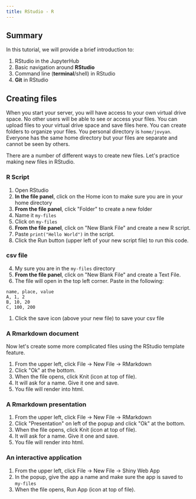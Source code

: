 ```yaml
---
title: RStudio - R
---
```


## Summary

In this tutorial, we will provide a brief introduction to:

1.  RStudio in the JupyterHub
2.  Basic navigation around  **RStudio**
4.  Command line (**terminal**/shell) in RStudio
5.  **Git** in RStudio


## Creating files

When you start your server, you will have access to your own virtual drive space. No other users will be able to see or access your files. You can upload files to your virtual drive space and save files here. You can create folders to organize your files. You personal directory is `home/jovyan`. Everyone has the same home directory but your files are separate and cannot be seen by others.

There are a number of different ways to create new files. Let's practice making new files in RStudio.

### R Script

1. Open RStudio
2. **In the file panel**, click on the Home icon to make sure you are in your home directory
2. **From the file panel**, click "Folder" to create a new folder
3. Name it `my-files`
4. Click on `my-files`
5. **From the file panel**, click on "New Blank File" and create a new R script.
6. Paste `print("Hello World")` in the script.
7. Click the Run button (upper left of your new script file) to run this code.

### csv file

4. My sure you are in the `my-files` directory
5. **From the file panel**, click on "New Blank File" and create a Text File.
6. The file will open in the top left corner. Paste in the following:
```
name, place, value
A, 1, 2
B, 10, 20
C, 100, 200
```
1. Click the save icon (above your new file) to save your csv file

### A Rmarkdown document

Now let's create some more complicated files using the RStudio template feature.

1. From the upper left, click File -> New File -> RMarkdown
2. Click "Ok" at the bottom.
3. When the file opens, click Knit (icon at top of file).
4. It will ask for a name. Give it one and save.
5. You file will render into html.

### A Rmarkdown presentation

1. From the upper left, click File -> New File -> RMarkdown
2. Click "Presentation" on left of the popup and click "Ok" at the bottom.
3. When the file opens, click Knit (icon at top of file).
4. It will ask for a name. Give it one and save.
5. You file will render into html.

### An interactive application

1. From the upper left, click File -> New File -> Shiny Web App
2. In the popup, give the app a name and make sure the app is saved to `my-files`
3. When the file opens, Run App (icon at top of file).
